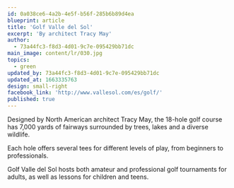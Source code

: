 ```yaml
---
id: 0a038ce6-4a2b-4e5f-b56f-285b6b89d4ea
blueprint: article
title: 'Golf Valle del Sol'
excerpt: 'By architect Tracy May'
author:
  - 73a44fc3-f8d3-4d01-9c7e-095429bb71dc
main_image: content/lr/030.jpg
topics:
  - green
updated_by: 73a44fc3-f8d3-4d01-9c7e-095429bb71dc
updated_at: 1663335763
design: small-right
facebook_link: 'http://www.vallesol.com/es/golf/'
published: true
---
```

Designed by North American architect Tracy May, the 18-hole golf course has 7,000 yards of fairways surrounded by trees, lakes and a diverse wildlife.

Each hole offers several tees for different levels of play, from beginners to professionals.

Golf Valle del Sol hosts both amateur and professional golf tournaments for adults, as well as lessons for children and teens.
